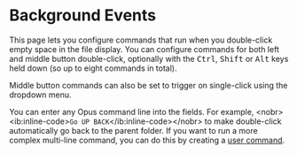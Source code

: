 # Background Events

This page lets you configure commands that run when you double-click empty space in the file display. You can configure commands for both left and middle button double-click, optionally with the <kbd>Ctrl</kbd>, <kbd>Shift</kbd> or <kbd>Alt</kbd> keys held down (so up to eight commands in total).

Middle button commands can also be set to trigger on single-click using the dropdown menu.

You can enter any Opus command line into the fields. For example, \<nobr\>\<ib:inline-code\>`Go UP BACK`\</ib:inline-code\>\</nobr\> to make double-click automatically go back to the parent folder. If you want to run a more complex multi-line command, you can do this by creating a [user command](/Manual/customize/the_customize_dialog/user_commands.md).
